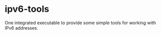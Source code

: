 # ipv6-tools
 One integrated executable to provide some simple tools for working with IPv6 addresses.
